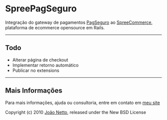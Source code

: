# SpreePagSeguro

Integração do gateway de pagamentos [PagSeguro](https://pagseguro.uol.com.br/?ind=4164579) ao [SpreeCommerce](http://spreecommerce.com/), plataforma de ecommerce opensource em Rails.

* * *

## Todo

- Alterar página de checkout
- Implementar retorno automático
- Publicar no extensions

* * *

## Mais Informações

Para mais informações, ajuda ou consultoria, entre em contato em [meu site](http://joaonetto.me)



Copyright (c) 2010 [João Netto](http://joaonetto.me), released under the New BSD License
